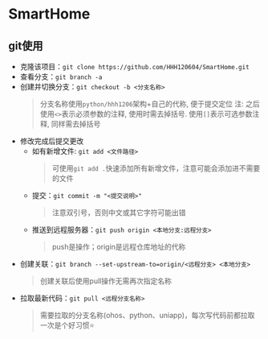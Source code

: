 # SmartHome
## git使用
- 克隆该项目：`git clone https://github.com/HHH120604/SmartHome.git`
- 查看分支：`git branch -a`
- 创建并切换分支：`git checkout -b <分支名称>`
  > 分支名称使用`python/hhh1206`架构+自己的代称, 便于提交定位
  > 注: 之后使用`<>`表示必须参数的注释, 使用时需去掉括号. 使用`[]`表示可选参数注释, 同样需去掉括号
- 修改完成后提交更改
  - 如有新增文件: `git add <文件路径>`
    > 可使用`git add .`快速添加所有新增文件，注意可能会添加进不需要的文件
  - 提交：`git commit -m "<提交说明>"`
    > 注意双引号，否则中文或其它字符可能出错
  - 推送到远程服务器：`git push origin <本地分支:远程分支>`
    > push是操作；origin是远程仓库地址的代称
- 创建关联：`git branch --set-upstream-to=origin/<远程分支> <本地分支>`
  > 创建关联后使用pull操作无需再次指定名称
- 拉取最新代码：`git pull <远程分支名称>`
  > 需要拉取的分支名称(ohos、python、uniapp)，每次写代码前都拉取一次是个好习惯:star: